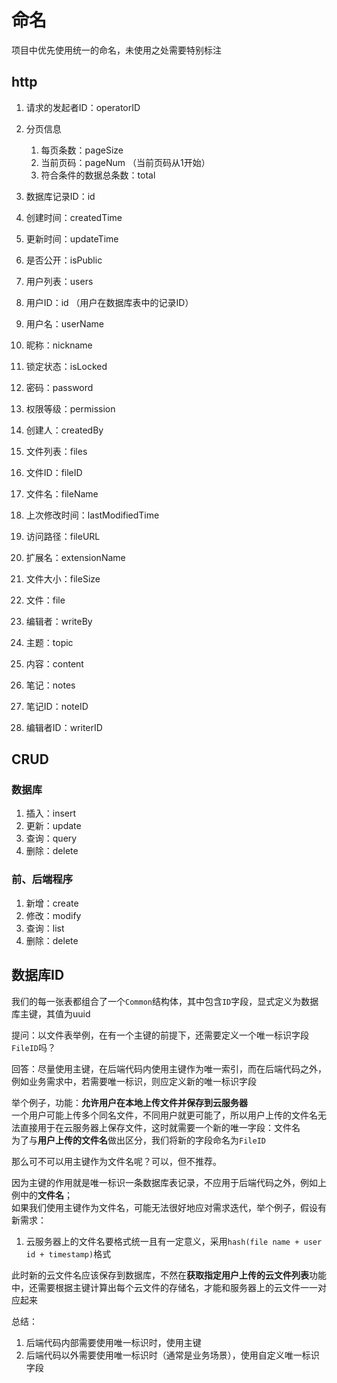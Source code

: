 # 命名

项目中优先使用统一的命名，未使用之处需要特别标注

## http

1. 请求的发起者ID：operatorID
2. 分页信息
    1. 每页条数：pageSize
    2. 当前页码：pageNum （当前页码从1开始）
    3. 符合条件的数据总条数：total
3. 数据库记录ID：id
4. 创建时间：createdTime
5. 更新时间：updateTime
6. 是否公开：isPublic

7. 用户列表：users
8. 用户ID：id （用户在数据库表中的记录ID）
9. 用户名：userName
10. 昵称：nickname
11. 锁定状态：isLocked
12. 密码：password
13. 权限等级：permission
14. 创建人：createdBy

15. 文件列表：files
20. 文件ID：fileID
16. 文件名：fileName
22. 上次修改时间：lastModifiedTime
21. 访问路径：fileURL
17. 扩展名：extensionName
18. 文件大小：fileSize
19. 文件：file

23. 编辑者：writeBy
24. 主题：topic
25. 内容：content
26. 笔记：notes
27. 笔记ID：noteID
28. 编辑者ID：writerID

## CRUD

### 数据库

1. 插入：insert
2. 更新：update
3. 查询：query
4. 删除：delete

### 前、后端程序

1. 新增：create
2. 修改：modify
3. 查询：list
4. 删除：delete

## 数据库ID

我们的每一张表都组合了一个```Common```结构体，其中包含```ID```字段，显式定义为数据库主键，其值为uuid

提问：以文件表举例，在有一个主键的前提下，还需要定义一个唯一标识字段```FileID```吗？

回答：尽量使用主键，在后端代码内使用主键作为唯一索引，而在后端代码之外，例如业务需求中，若需要唯一标识，则应定义新的唯一标识字段

举个例子，功能：**允许用户在本地上传文件并保存到云服务器**  
一个用户可能上传多个同名文件，不同用户就更可能了，所以用户上传的文件名无法直接用于在云服务器上保存文件，这时就需要一个新的唯一字段：文件名  
为了与**用户上传的文件名**做出区分，我们将新的字段命名为```FileID```

那么可不可以用主键作为文件名呢？可以，但不推荐。

因为主键的作用就是唯一标识一条数据库表记录，不应用于后端代码之外，例如上例中的**文件名**；  
如果我们使用主键作为文件名，可能无法很好地应对需求迭代，举个例子，假设有新需求：

1. 云服务器上的文件名要格式统一且有一定意义，采用```hash(file name + user id + timestamp)```格式

此时新的云文件名应该保存到数据库，不然在**获取指定用户上传的云文件列表**功能中，还需要根据主键计算出每个云文件的存储名，才能和服务器上的云文件一一对应起来

总结：
1. 后端代码内部需要使用唯一标识时，使用主键
2. 后端代码以外需要使用唯一标识时（通常是业务场景），使用自定义唯一标识字段
